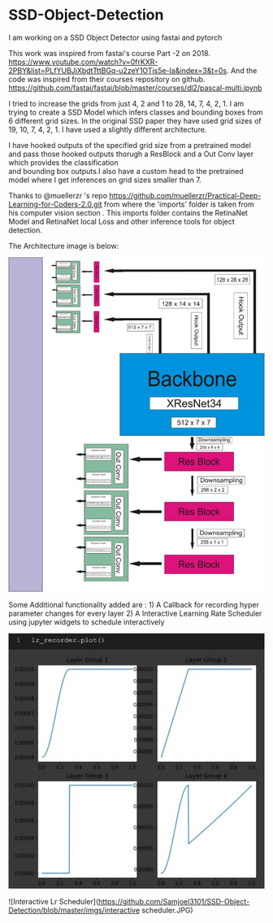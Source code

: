 # SSD-Object-Detection

I am working on a SSD Object Detector using fastai and pytorch 

This work was inspired from fastai's course Part -2 on 2018. https://www.youtube.com/watch?v=0frKXR-2PBY&list=PLfYUBJiXbdtTttBGq-u2zeY1OTjs5e-Ia&index=3&t=0s.
And the code was inspired from their courses repository on github. https://github.com/fastai/fastai/blob/master/courses/dl2/pascal-multi.ipynb 

I tried to increase the grids from just 4, 2 and 1 to 28, 14, 7, 4, 2, 1. I am trying to create a SSD Model which infers classes and bounding boxes from 6 different grid sizes.
In the original SSD paper they have used grid sizes of 19, 10, 7, 4, 2, 1. I have used a slightly different architecture. 

I have hooked outputs of the specified grid size from a pretrained model and pass those hooked outputs thorugh a ResBlock and a Out Conv layer which provides the classification  
and bounding box outputs.I also have a custom head to the pretrained model where I get inferences on grid sizes smaller than 7. 

Thanks to @muellerzr 's repo https://github.com/muellerzr/Practical-Deep-Learning-for-Coders-2.0.git from where the 'imports' folder is taken from his computer vision section . This imports folder contains the RetinaNet Model and RetinaNet local Loss and other inference tools for object detection.

The Architecture image is below:

![Architecture image](https://github.com/Samjoel3101/SSD-Object-Detection/blob/master/SSD%20Architecture%20Diagram.jpg)

Some Additional functionality added are : 1) A Callback for recording hyper parameter changes for every layer 
                                          2) A Interactive Learning Rate Scheduler using jupyter widgets to schedule interactively
                                          
![Lr recorder](https://github.com/Samjoel3101/SSD-Object-Detection/blob/master/imgs/Capture.JPG)

![Interactive Lr Scheduler](https://github.com/Samjoel3101/SSD-Object-Detection/blob/master/imgs/interactive scheduler.JPG)

